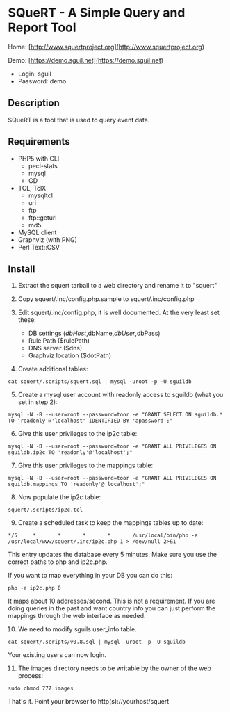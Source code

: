 # SQueRT - A Simple Query and Report Tool

Home: [http://www.squertproject.org](http://www.squertproject.org)

Demo: [https://demo.sguil.net](https://demo.sguil.net)
* Login: sguil
* Password: demo


## Description

SQueRT is a tool that is used to query event data.

## Requirements

* PHP5 with CLI
	* pecl-stats
	* mysql
	* GD
* TCL, TclX
	* mysqltcl
	* uri
	* ftp
	* ftp::geturl
	* md5
* MySQL client
* Graphviz (with PNG)
* Perl Text::CSV

## Install

1) Extract the squert tarball to a web directory and rename it to "squert"

2) Copy squert/.inc/config.php.sample to squert/.inc/config.php

3) Edit squert/.inc/config.php, it is well documented. At the very least set these:

    - DB settings ($dbHost,$dbName,$dbUser,$dbPass)
    - Rule Path ($rulePath)
    - DNS server ($dns)
    - Graphviz location ($dotPath)

4) Create additional tables:

`cat squert/.scripts/squert.sql | mysql -uroot -p -U sguildb`

5) Create a mysql user account with readonly access to sguildb (what you set in step 2):

`mysql -N -B --user=root --password=toor -e "GRANT SELECT ON sguildb.* TO 'readonly'@'localhost' IDENTIFIED BY 'apassword';"`

6) Give this user privileges to the ip2c table:

`mysql -N -B --user=root --password=toor -e "GRANT ALL PRIVILEGES ON sguildb.ip2c TO 'readonly'@'localhost';"`

7) Give this user privileges to the mappings table:

`mysql -N -B --user=root --password=toor -e "GRANT ALL PRIVILEGES ON sguildb.mappings TO 'readonly'@'localhost';"`

8) Now populate the ip2c table:

`squert/.scripts/ip2c.tcl`

9) Create a scheduled task to keep the mappings tables up to date:

`*/5     *       *       *       *       /usr/local/bin/php -e /usr/local/www/squert/.inc/ip2c.php 1 > /dev/null 2>&1`

This entry updates the database every 5 minutes. Make sure you use the correct paths to php and ip2c.php.

If you want to map everything in your DB you can do this:

`php -e ip2c.php 0`

It maps about 10 addresses/second. This is not a requirement. If you are doing queries in the past and want country
info you can just perform the mappings through the web interface as needed.

10) We need to modify sguils user_info table. 

`cat squert/.scripts/v0.8.sql | mysql -uroot -p -U sguildb`

Your existing users can now login.

11) The images directory needs to be writable by the owner of the web process:

`sudo chmod 777 images`

That's it. Point your browser to http(s)://yourhost/squert
